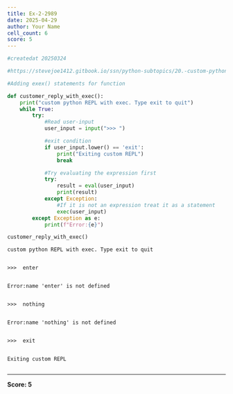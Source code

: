 ```yaml
---
title: Ex-2-2989
date: 2025-04-29
author: Your Name
cell_count: 6
score: 5
---
```


```python
#createdat 20250324
```


```python
#https://stevejoe1412.gitbook.io/ssn/python-subtopics/20.-custom-python-repl
```


```python
#Adding exex() statements for function
```


```python
def customer_reply_with_exec():
    print("custom python REPL with exec. Type exit to quit")
    while True:
        try:
            #Read user-input
            user_input = input(">>> ")

            #exit condition
            if user_input.lower() == 'exit':
                print("Exiting custom REPL")
                break

            #Try evaluating the expression first
            try:
                result = eval(user_input)
                print(result)
            except Exception:
                #If it is not an expression treat it as a statement
                exec(user_input)
        except Exception as e:
            print(f"Error:{e}")
```


```python
customer_reply_with_exec()
```

    custom python REPL with exec. Type exit to quit


    >>>  enter


    Error:name 'enter' is not defined


    >>>  nothing


    Error:name 'nothing' is not defined


    >>>  exit


    Exiting custom REPL



```python

```


---
**Score: 5**